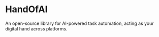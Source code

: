 # HandOfAI
An open-source library for AI-powered task automation, acting as your digital hand across platforms.
